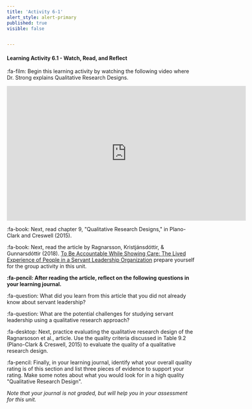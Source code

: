 ```yaml
---
title: 'Activity 6-1'
alert_style: alert-primary
published: true
visible: false


---
```


#### Learning Activity 6.1 - Watch, Read, and Reflect

:fa-film: Begin this learning activity by watching the following video where Dr. Strong explains Qualitative Research Designs.

<iframe width="640" height="360" src="https://web.microsoftstream.com/embed/video/b2c0f818-bd42-4a51-bc83-b348a7fce06d?autoplay=false&showinfo=true" allowfullscreen style="border:none;"></iframe>

:fa-book: Next, read chapter 9, "Qualitative Research Designs," in Plano-Clark and Creswell (2015). 

:fa-book: Next, read the article by Ragnarsson, Kristjánsdóttir, & Gunnarsdóttir (2018). [To Be Accountable While Showing Care: The Lived Experience of People in a Servant Leadership Organization](https://doi.org/10.1177/2158244018801097) prepare yourself for the group activity in this unit.  

**:fa-pencil: After reading the article, reflect on the following questions in your learning journal.**

:fa-question: What did you learn from this article that you did not already know about servant leadership?

:fa-question: What are the potential challenges for studying servant leadership using a qualitative research approach?

:fa-desktop: Next, practice evaluating the qualitative research design of the Ragnarsoson et al., article. Use the quality criteria discussed in Table 9.2 (Plano-Clark & Creswell, 2015) to evaluate the quality of a qualitative research design. 

:fa-pencil: Finally, in your learning journal, identify what your overall quality rating is of this section and list three pieces of evidence to support your rating. Make some notes about what you would look for in a high quality "Qualitative Research Design".

*Note that your journal is not graded, but will help you in your assessment for this unit.*

